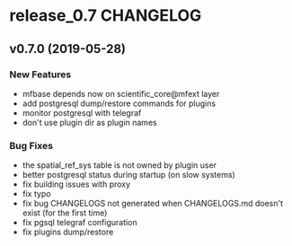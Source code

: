 # release_0.7 CHANGELOG



## v0.7.0 (2019-05-28)

### New Features
- mfbase depends now on scientific_core@mfext layer
- add postgresql dump/restore commands for plugins
- monitor postgresql with telegraf
- don't use plugin dir as plugin names


### Bug Fixes
- the spatial_ref_sys table is not owned by plugin user
- better postgresql status during startup (on slow systems)
- fix building issues with proxy
- fix typo
- fix bug CHANGELOGS not generated when CHANGELOGS.md doesn't exist (for the first time)
- fix pgsql telegraf configuration
- fix plugins dump/restore





